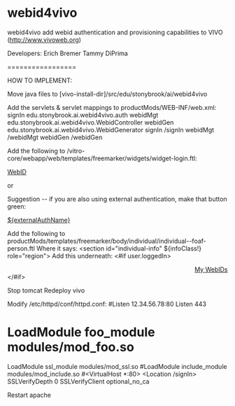 webid4vivo
==========

webid4vivo add webid authentication and provisioning capabilities to VIVO (http://www.vivoweb.org)

Developers:
Erich Bremer
Tammy DiPrima

=================

HOW TO IMPLEMENT:

Move java files to [vivo-install-dir]/src/edu/stonybrook/ai/webid4vivo

Add the servlets & servlet mappings to productMods/WEB-INF/web.xml:
    <servlet>
        <servlet-name>signIn</servlet-name>
        <servlet-class>edu.stonybrook.ai.webid4vivo.auth</servlet-class>
    </servlet>
    <servlet>
        <servlet-name>webidMgt</servlet-name>
        <servlet-class>edu.stonybrook.ai.webid4vivo.WebidController</servlet-class>
    </servlet>
    <servlet>
        <servlet-name>webidGen</servlet-name>
        <servlet-class>edu.stonybrook.ai.webid4vivo.WebidGenerator</servlet-class>
    </servlet>
    <servlet-mapping>
        <servlet-name>signIn</servlet-name>
        <url-pattern>/signIn</url-pattern>
    </servlet-mapping>
    <servlet-mapping>
        <servlet-name>webidMgt</servlet-name>
        <url-pattern>/webidMgt</url-pattern>
    </servlet-mapping>
    <servlet-mapping>
        <servlet-name>webidGen</servlet-name>
        <url-pattern>/webidGen</url-pattern>
    </servlet-mapping>

Add the following to /vitro-core/webapp/web/templates/freemarker/widgets/widget-login.ftl:
                <p class="external-auth"><a class="blue button" href="/signIn" title="webid">WebID</a></p>
                <p class="or-auth">or</p>

Suggestion -- if you are also using external authentication, make that button green:
                <p class="external-auth"><a class="green button" href="${externalAuthUrl}" title="external authentication name">${externalAuthName}</a></p>


Add the following to productMods/templates/freemarker/body/individual/individual--foaf-person.ftl
Where it says:    <section id="individual-info" ${infoClass!} role="region"> 
Add this underneath:
        <#if user.loggedIn>
         <div align="right"><a href="/webidMgt?2">My WebIDs</a></div>
    	</#if>


Stop tomcat
Redeploy vivo

Modify /etc/httpd/conf/httpd.conf:
#Listen 12.34.56.78:80
Listen 443
# LoadModule foo_module modules/mod_foo.so
LoadModule ssl_module modules/mod_ssl.so
#LoadModule include_module modules/mod_include.so
#<VirtualHost *:80>	
    <Location /signIn>
	SSLVerifyDepth 0
	SSLVerifyClient optional_no_ca
    </Location>

Restart apache
